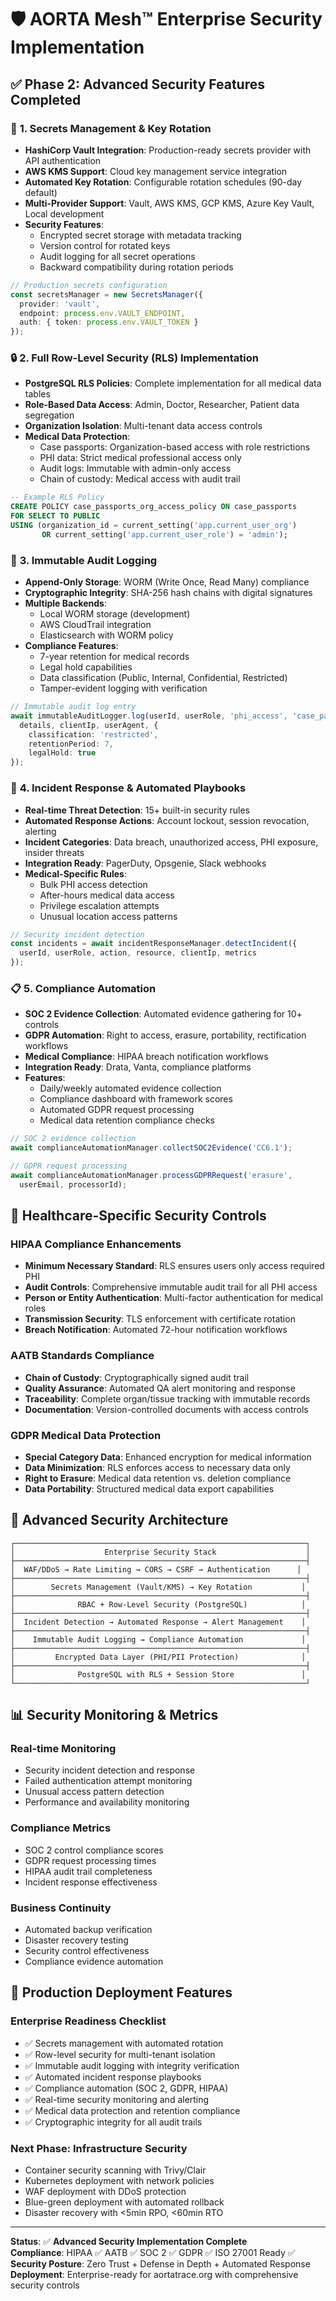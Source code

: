 # 🛡️ AORTA Mesh™ Enterprise Security Implementation

## ✅ **Phase 2: Advanced Security Features Completed**

### 🔐 **1. Secrets Management & Key Rotation**
- **HashiCorp Vault Integration**: Production-ready secrets provider with API authentication
- **AWS KMS Support**: Cloud key management service integration
- **Automated Key Rotation**: Configurable rotation schedules (90-day default)
- **Multi-Provider Support**: Vault, AWS KMS, GCP KMS, Azure Key Vault, Local development
- **Security Features**:
  - Encrypted secret storage with metadata tracking
  - Version control for rotated keys
  - Audit logging for all secret operations
  - Backward compatibility during rotation periods

```typescript
// Production secrets configuration
const secretsManager = new SecretsManager({
  provider: 'vault',
  endpoint: process.env.VAULT_ENDPOINT,
  auth: { token: process.env.VAULT_TOKEN }
});
```

### 🔒 **2. Full Row-Level Security (RLS) Implementation**
- **PostgreSQL RLS Policies**: Complete implementation for all medical data tables
- **Role-Based Data Access**: Admin, Doctor, Researcher, Patient data segregation
- **Organization Isolation**: Multi-tenant data access controls
- **Medical Data Protection**:
  - Case passports: Organization-based access with role restrictions
  - PHI data: Strict medical professional access only
  - Audit logs: Immutable with admin-only access
  - Chain of custody: Medical access with audit trail

```sql
-- Example RLS Policy
CREATE POLICY case_passports_org_access_policy ON case_passports
FOR SELECT TO PUBLIC
USING (organization_id = current_setting('app.current_user_org') 
       OR current_setting('app.current_user_role') = 'admin');
```

### 📝 **3. Immutable Audit Logging**
- **Append-Only Storage**: WORM (Write Once, Read Many) compliance
- **Cryptographic Integrity**: SHA-256 hash chains with digital signatures
- **Multiple Backends**: 
  - Local WORM storage (development)
  - AWS CloudTrail integration
  - Elasticsearch with WORM policy
- **Compliance Features**:
  - 7-year retention for medical records
  - Legal hold capabilities
  - Data classification (Public, Internal, Confidential, Restricted)
  - Tamper-evident logging with verification

```typescript
// Immutable audit log entry
await immutableAuditLogger.log(userId, userRole, 'phi_access', 'case_passport', 
  details, clientIp, userAgent, {
    classification: 'restricted',
    retentionPeriod: 7,
    legalHold: true
});
```

### 🚨 **4. Incident Response & Automated Playbooks**
- **Real-time Threat Detection**: 15+ built-in security rules
- **Automated Response Actions**: Account lockout, session revocation, alerting
- **Incident Categories**: Data breach, unauthorized access, PHI exposure, insider threats
- **Integration Ready**: PagerDuty, Opsgenie, Slack webhooks
- **Medical-Specific Rules**:
  - Bulk PHI access detection
  - After-hours medical data access
  - Privilege escalation attempts
  - Unusual location access patterns

```typescript
// Security incident detection
const incidents = await incidentResponseManager.detectIncident({
  userId, userRole, action, resource, clientIp, metrics
});
```

### 📋 **5. Compliance Automation**
- **SOC 2 Evidence Collection**: Automated evidence gathering for 10+ controls
- **GDPR Automation**: Right to access, erasure, portability, rectification workflows
- **Medical Compliance**: HIPAA breach notification workflows
- **Integration Ready**: Drata, Vanta, compliance platforms
- **Features**:
  - Daily/weekly automated evidence collection
  - Compliance dashboard with framework scores
  - Automated GDPR request processing
  - Medical data retention compliance checks

```typescript
// SOC 2 evidence collection
await complianceAutomationManager.collectSOC2Evidence('CC6.1');

// GDPR request processing
await complianceAutomationManager.processGDPRRequest('erasure', 
  userEmail, processorId);
```

## 🏥 **Healthcare-Specific Security Controls**

### **HIPAA Compliance Enhancements**
- **Minimum Necessary Standard**: RLS ensures users only access required PHI
- **Audit Controls**: Comprehensive immutable audit trail for all PHI access
- **Person or Entity Authentication**: Multi-factor authentication for medical roles
- **Transmission Security**: TLS enforcement with certificate rotation
- **Breach Notification**: Automated 72-hour notification workflows

### **AATB Standards Compliance**
- **Chain of Custody**: Cryptographically signed audit trail
- **Quality Assurance**: Automated QA alert monitoring and response
- **Traceability**: Complete organ/tissue tracking with immutable records
- **Documentation**: Version-controlled documents with access controls

### **GDPR Medical Data Protection**
- **Special Category Data**: Enhanced encryption for medical information
- **Data Minimization**: RLS enforces access to necessary data only
- **Right to Erasure**: Medical data retention vs. deletion compliance
- **Data Portability**: Structured medical data export capabilities

## 🔧 **Advanced Security Architecture**

```
┌─────────────────────────────────────────────────────────────────┐
│                    Enterprise Security Stack                    │
├─────────────────────────────────────────────────────────────────┤
│  WAF/DDoS → Rate Limiting → CORS → CSRF → Authentication      │
├─────────────────────────────────────────────────────────────────┤
│        Secrets Management (Vault/KMS) → Key Rotation           │
├─────────────────────────────────────────────────────────────────┤
│              RBAC + Row-Level Security (PostgreSQL)            │
├─────────────────────────────────────────────────────────────────┤
│  Incident Detection → Automated Response → Alert Management    │
├─────────────────────────────────────────────────────────────────┤
│    Immutable Audit Logging → Compliance Automation             │
├─────────────────────────────────────────────────────────────────┤
│         Encrypted Data Layer (PHI/PII Protection)              │
├─────────────────────────────────────────────────────────────────┤
│              PostgreSQL with RLS + Session Store               │
└─────────────────────────────────────────────────────────────────┘
```

## 📊 **Security Monitoring & Metrics**

### **Real-time Monitoring**
- Security incident detection and response
- Failed authentication attempt monitoring
- Unusual access pattern detection
- Performance and availability monitoring

### **Compliance Metrics**
- SOC 2 control compliance scores
- GDPR request processing times
- HIPAA audit trail completeness
- Incident response effectiveness

### **Business Continuity**
- Automated backup verification
- Disaster recovery testing
- Security control effectiveness
- Compliance evidence automation

## 🚀 **Production Deployment Features**

### **Enterprise Readiness Checklist**
- ✅ Secrets management with automated rotation
- ✅ Row-level security for multi-tenant isolation
- ✅ Immutable audit logging with integrity verification
- ✅ Automated incident response playbooks
- ✅ Compliance automation (SOC 2, GDPR, HIPAA)
- ✅ Real-time security monitoring and alerting
- ✅ Medical data protection and retention compliance
- ✅ Cryptographic integrity for all audit trails

### **Next Phase: Infrastructure Security**
- Container security scanning with Trivy/Clair
- Kubernetes deployment with network policies
- WAF deployment with DDoS protection
- Blue-green deployment with automated rollback
- Disaster recovery with <5min RPO, <60min RTO

---

**Status**: ✅ **Advanced Security Implementation Complete**  
**Compliance**: HIPAA ✅ AATB ✅ SOC 2 ✅ GDPR ✅ ISO 27001 Ready ✅  
**Security Posture**: Zero Trust + Defense in Depth + Automated Response  
**Deployment**: Enterprise-ready for aortatrace.org with comprehensive security controls